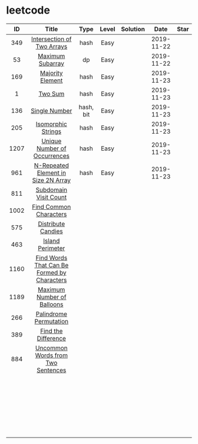 # leetcode



|  ID  |                            Title                             |   Type    | Level | Solution |    Date    | Star |
| :--: | :----------------------------------------------------------: | :-------: | :---: | :------: | :--------: | :--: |
| 349  | [Intersection of Two Arrays](https://leetcode-cn.com/problems/intersection-of-two-arrays/) |   hash    | Easy  |          | 2019-11-22 |   |
|  53  | [Maximum Subarray](https://leetcode-cn.com/problems/maximum-subarray/) |    dp     | Easy  |          | 2019-11-22 |   |
| 169  | [Majority Element](https://leetcode-cn.com/problems/majority-element/) |   hash    | Easy  |          | 2019-11-23 |   |
|  1   |     [Two Sum](https://leetcode-cn.com/problems/two-sum/)     |   hash    | Easy  |          | 2019-11-23 | |
| 136  | [Single Number](https://leetcode-cn.com/problems/single-number/) | hash, bit | Easy  |          | 2019-11-23 | |
| 205  | [Isomorphic Strings](https://leetcode-cn.com/problems/isomorphic-strings/) |   hash    | Easy  |          | 2019-11-23 |   |
| 1207 | [Unique Number of Occurrences](https://leetcode-cn.com/problems/unique-number-of-occurrences/) |   hash    | Easy  |          | 2019-11-23 |   |
| 961  | [N-Repeated Element in Size 2N Array](https://leetcode-cn.com/problems/n-repeated-element-in-size-2n-array/) |   hash    | Easy  |          | 2019-11-23 | |
| 811  | [Subdomain Visit Count](https://leetcode-cn.com/problems/subdomain-visit-count/) |           |       |          |            | |
| 1002 | [Find Common Characters](https://leetcode-cn.com/problems/find-common-characters/) |   |   |   |   |   |
| 575 | [Distribute Candies](https://leetcode-cn.com/problems/distribute-candies/) |   |   |   |   |    |
| 463 | [Island Perimeter](https://leetcode-cn.com/problems/island-perimeter/) |   |   |   |   |    |
| 1160 | [Find Words That Can Be Formed by Characters](https://leetcode-cn.com/problems/find-words-that-can-be-formed-by-characters/) |   |   |   |   | |
| 1189 | [Maximum Number of Balloons](https://leetcode-cn.com/problems/maximum-number-of-balloons/) |   |   |   |   |   |
| 266 | [Palindrome Permutation](https://leetcode-cn.com/problems/palindrome-permutation/) |   |   |   |   |    |
| 389 | [Find the Difference](https://leetcode-cn.com/problems/find-the-difference/) |   |   |   |   |  |
| 884 | [Uncommon Words from Two Sentences](https://leetcode-cn.com/problems/uncommon-words-from-two-sentences/) |   |   |   |   |  |
|      |    |   |   |   |   |   |
|      |    |   |   |   |   |   |
|      |    |   |   |   |   |   |
|      |    |   |   |   |   |   |
|      |    |   |   |   |   |   |
|      |    |   |   |   |   |   |
|      |    |   |   |   |   |   |
|      |    |   |   |   |   |   |
|      |    |   |   |   |   |   |
|      |    |   |   |   |   |   |
|      |    |   |   |   |   |   |
|      |    |   |   |   |   |   |
|      |    |   |   |   |   |   |
|      |    |   |   |   |   |   |
|      |    |   |   |   |   |   |
|      |    |   |   |   |   |   |
|      |    |   |   |   |   |   |
|      |    |   |   |   |   |   |
|      |    |   |   |   |   |   |
|      |    |   |   |   |   |   |
|      |    |   |   |   |   |   |
|      |    |   |   |   |   |   |
|      |    |   |   |   |   |   |
|      |    |   |   |   |   |   |
|      |    |   |   |   |   |   |
|      |    |   |   |   |   |   |
|      |    |   |   |   |   |   |
|      |    |   |   |   |   |   |